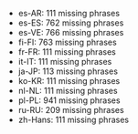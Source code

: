 - es-AR: 111 missing phrases
- es-ES: 762 missing phrases
- es-VE: 766 missing phrases
- fi-FI: 763 missing phrases
- fr-FR: 111 missing phrases
- it-IT: 111 missing phrases
- ja-JP: 113 missing phrases
- ko-KR: 111 missing phrases
- nl-NL: 111 missing phrases
- pl-PL: 941 missing phrases
- ru-RU: 209 missing phrases
- zh-Hans: 111 missing phrases
